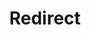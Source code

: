 ﻿---
layout: src/layouts/Redirect.astro
title: Redirect
redirect: https://octopus.com/docs/packaging-applications/package-repositories/guides/container-registries/amazon-ec2-container-services
pubDate:  2023-01-01
navSearch: false
navSitemap: false
navMenu: false
---
